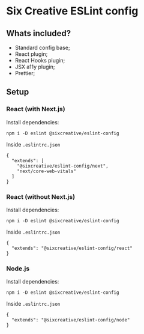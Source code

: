 # Six Creative ESLint config

## Whats included?

- Standard config base;
- React plugin;
- React Hooks plugin;
- JSX a11y plugin;
- Prettier;

## Setup

### React (with Next.js)

Install dependencies:
```
npm i -D eslint @sixcreative/eslint-config
```
Inside `.eslintrc.json`
```
{
  "extends": [
    "@sixcreative/eslint-config/next", 
    "next/core-web-vitals"
  ]
}
```

### React (without Next.js)

Install dependencies:
```
npm i -D eslint @sixcreative/eslint-config
```
Inside `.eslintrc.json`
```
{
  "extends": "@sixcreative/eslint-config/react"
}
```

### Node.js

Install dependencies:
```
npm i -D eslint @sixcreative/eslint-config
```
Inside `.eslintrc.json`
```
{
  "extends": "@sixcreative/eslint-config/node"
}
```
